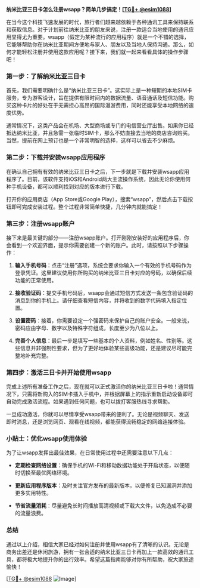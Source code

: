 **纳米比亚三日卡怎么注册wsapp？简单几步搞定！[[TG💪+ @esim1088](https://t.me/s/esim1088)]**

在当今这个科技飞速发展的时代，旅行者们越来越依赖于各种通讯工具来保持联系和获取信息。对于计划前往纳米比亚的朋友来说，注册一款适合当地使用的通讯应用显得尤为重要。wsapp（假定为某种流行的应用程序）就是一个不错的选择，它能够帮助你在纳米比亚期间方便地与家人、朋友以及当地人保持沟通。那么，如何才能轻松注册并使用这款应用呢？接下来，我们就一起来看看具体的操作步骤吧！

### 第一步：了解纳米比亚三日卡

首先，我们需要明确什么是“纳米比亚三日卡”。这实际上是一种短期的本地SIM卡服务，专为游客设计，旨在提供有限时间内的数据流量、语音通话及短信功能。购买这种卡片的好处在于无需担心高昂的国际漫游费用，同时还能享受本地网络的速度优势。

通常情况下，这类产品会在机场、大型商场或专门的电信营业厅出售。如果你已经抵达纳米比亚，并且急需一张临时SIM卡，那么不妨直接去当地的商店咨询购买。当然，提前在网上预订也是一个非常明智的选择，这样可以省去不少麻烦。

### 第二步：下载并安装wsapp应用程序

在确认自己拥有有效的纳米比亚三日卡之后，下一步就是下载并安装wsapp应用程序了。目前，该软件支持iOS和Android两大主流操作系统，因此无论你使用何种手机设备，都可以顺利找到对应的版本进行下载。

打开你的应用商店（App Store或Google Play），搜索“wsapp”，然后点击下载按钮即可完成安装过程。整个过程非常简单快捷，几分钟内就能搞定！

### 第三步：注册wsapp账户

接下来是最关键的部分——注册wsapp账户。打开刚刚安装好的应用程序后，你会看到一个欢迎界面，提示你需要创建一个新的账户。此时，请按照以下步骤操作：

1. **输入手机号码**：点击“注册”选项，系统会要求你输入一个有效的手机号码作为登录凭证。这里建议使用你所购买的纳米比亚三日卡对应的号码，以确保后续功能的正常使用。
   
2. **接收验证码**：提交手机号码后，wsapp会通过短信方式发送一条包含验证码的消息到你的手机上。请仔细查看短信内容，并将收到的数字代码填入指定位置。

3. **设置密码**：接着，你需要设定一个强密码来保护自己的账户安全。一般来说，密码应由字母、数字以及特殊字符组成，长度至少为八位以上。

4. **完善个人信息**：最后一步是填写一些基本的个人资料，例如姓名、性别等。这些信息并非强制性要求，但为了更好地体验某些高级功能，还是建议尽可能完整地补充完整。

### 第四步：激活三日卡并开始使用wsapp

完成上述所有准备工作之后，现在就可以正式激活你的纳米比亚三日卡啦！通常情况下，只需将新购入的SIM卡插入手机中，并根据屏幕上的指示重新启动设备即可自动完成激活流程。如果遇到任何问题，也可以拨打客服热线寻求帮助。

一旦成功激活，你就可以尽情享受wsapp带来的便利了。无论是视频聊天、发送即时消息，还是浏览网页、观看在线视频，都能获得流畅稳定的网络连接体验。

### 小贴士：优化wsapp使用体验

为了让wsapp发挥出最佳效果，在日常使用过程中还需要注意以下几点：

- **定期检查网络设置**：确保手机的Wi-Fi和移动数据功能处于开启状态，以便随时切换至最优网络环境。
  
- **更新应用程序版本**：及时关注官方发布的最新版本，以便修复已知漏洞并添加更多实用特性。
  
- **节省流量消耗**：尽量避免长时间播放高清视频或下载大文件，以免造成不必要的流量浪费。

### 总结

通过以上介绍，相信大家已经对如何注册并使用wsapp有了清晰的认识。无论是商务出差还是休闲旅游，拥有一张合适的纳米比亚三日卡再加上一款高效的通讯工具，都将极大地提升你的出行效率。希望这篇指南能够对你有所帮助，祝大家旅途愉快！

[[TG💪+ @esim1088](https://t.me/s/esim1088) ![Image](https://i.postimg.cc/4NQfJmqS/Snipaste-2025-05-13-00-14-12.png)]